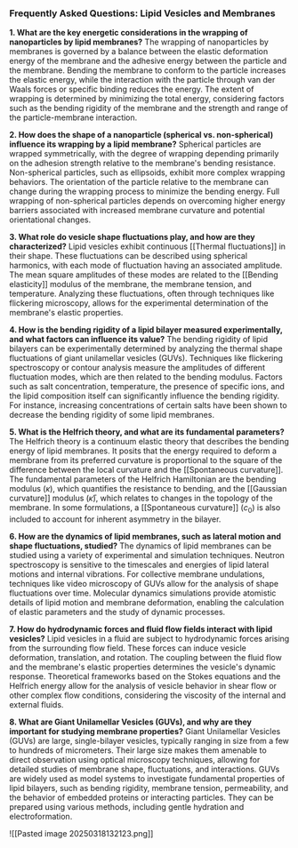 ### Frequently Asked Questions: Lipid Vesicles and Membranes

**1. What are the key energetic considerations in the wrapping of nanoparticles by lipid membranes?** The wrapping of nanoparticles by membranes is governed by a balance between the elastic deformation energy of the membrane and the adhesive energy between the particle and the membrane. Bending the membrane to conform to the particle increases the elastic energy, while the interaction with the particle through van der Waals forces or specific binding reduces the energy. The extent of wrapping is determined by minimizing the total energy, considering factors such as the bending rigidity of the membrane and the strength and range of the particle-membrane interaction.

**2. How does the shape of a nanoparticle (spherical vs. non-spherical) influence its wrapping by a lipid membrane?** Spherical particles are wrapped symmetrically, with the degree of wrapping depending primarily on the adhesion strength relative to the membrane's bending resistance. Non-spherical particles, such as ellipsoids, exhibit more complex wrapping behaviors. The orientation of the particle relative to the membrane can change during the wrapping process to minimize the bending energy. Full wrapping of non-spherical particles depends on overcoming higher energy barriers associated with increased membrane curvature and potential orientational changes.

**3. What role do vesicle shape fluctuations play, and how are they characterized?** Lipid vesicles exhibit continuous [[Thermal fluctuations]] in their shape. These fluctuations can be described using spherical harmonics, with each mode of fluctuation having an associated amplitude. The mean square amplitudes of these modes are related to the [[Bending elasticity]] modulus of the membrane, the membrane tension, and temperature. Analyzing these fluctuations, often through techniques like flickering microscopy, allows for the experimental determination of the membrane's elastic properties.

**4. How is the bending rigidity of a lipid bilayer measured experimentally, and what factors can influence its value?** The bending rigidity of lipid bilayers can be experimentally determined by analyzing the thermal shape fluctuations of giant unilamellar vesicles (GUVs). Techniques like flickering spectroscopy or contour analysis measure the amplitudes of different fluctuation modes, which are then related to the bending modulus. Factors such as salt concentration, temperature, the presence of specific ions, and the lipid composition itself can significantly influence the bending rigidity. For instance, increasing concentrations of certain salts have been shown to decrease the bending rigidity of some lipid membranes.

**5. What is the Helfrich theory, and what are its fundamental parameters?** The Helfrich theory is a continuum elastic theory that describes the bending energy of lipid membranes. It posits that the energy required to deform a membrane from its preferred curvature is proportional to the square of the difference between the local curvature and the [[Spontaneous curvature]]. The fundamental parameters of the Helfrich Hamiltonian are the bending modulus ($\kappa$), which quantifies the resistance to bending, and the [[Gaussian curvature]] modulus ($\bar{\kappa}$), which relates to changes in the topology of the membrane. In some formulations, a [[Spontaneous curvature]] ($c_0$) is also included to account for inherent asymmetry in the bilayer.

**6. How are the dynamics of lipid membranes, such as lateral motion and shape fluctuations, studied?** The dynamics of lipid membranes can be studied using a variety of experimental and simulation techniques. Neutron spectroscopy is sensitive to the timescales and energies of lipid lateral motions and internal vibrations. For collective membrane undulations, techniques like video microscopy of GUVs allow for the analysis of shape fluctuations over time. Molecular dynamics simulations provide atomistic details of lipid motion and membrane deformation, enabling the calculation of elastic parameters and the study of dynamic processes.

**7. How do hydrodynamic forces and fluid flow fields interact with lipid vesicles?** Lipid vesicles in a fluid are subject to hydrodynamic forces arising from the surrounding flow field. These forces can induce vesicle deformation, translation, and rotation. The coupling between the fluid flow and the membrane's elastic properties determines the vesicle's dynamic response. Theoretical frameworks based on the Stokes equations and the Helfrich energy allow for the analysis of vesicle behavior in shear flow or other complex flow conditions, considering the viscosity of the internal and external fluids.

**8. What are Giant Unilamellar Vesicles (GUVs), and why are they important for studying membrane properties?** Giant Unilamellar Vesicles (GUVs) are large, single-bilayer vesicles, typically ranging in size from a few to hundreds of micrometers. Their large size makes them amenable to direct observation using optical microscopy techniques, allowing for detailed studies of membrane shape, fluctuations, and interactions. GUVs are widely used as model systems to investigate fundamental properties of lipid bilayers, such as bending rigidity, membrane tension, permeability, and the behavior of embedded proteins or interacting particles. They can be prepared using various methods, including gentle hydration and electroformation.


![[Pasted image 20250318132123.png]]
